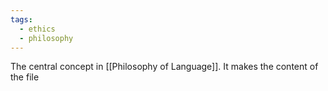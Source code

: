 ```yaml
---
tags:
  - ethics
  - philosophy
---
```

The central concept in [[Philosophy of Language]].
It makes the content of the file 